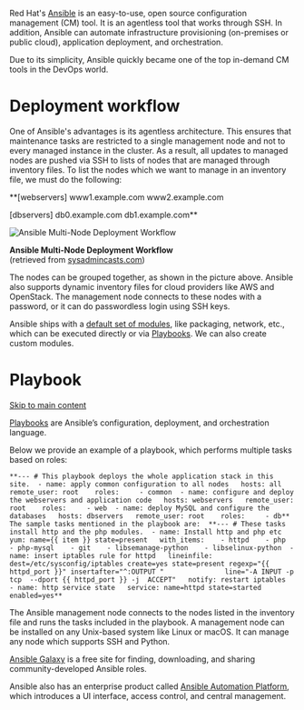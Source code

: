 
Red Hat's [Ansible](http://www.ansible.com) is an easy-to-use, open source configuration management (CM) tool. It is an agentless tool that works through SSH. In addition, Ansible can automate infrastructure provisioning (on-premises or public cloud), application deployment, and orchestration. 

Due to its simplicity, Ansible quickly became one of the top in-demand CM tools in the DevOps world.

# Deployment workflow

One of Ansible's advantages is its agentless architecture. This ensures that maintenance tasks are restricted to a single management node and not to every managed instance in the cluster. As a result, all updates to managed nodes are pushed via SSH to lists of nodes that are managed through inventory files. To list the nodes which we want to manage in an inventory file, we must do the following:

**[webservers]
www1.example.com
www2.example.com

[dbservers]
db0.example.com
db1.example.com**

![Ansible Multi-Node Deployment Workflow](https://courses.edx.org/asset-v1:LinuxFoundationX+LFS151.x+2T2023+type@asset+block/Fig_14.1_Ansible_Multi-Node_Deployment_Workflow.png)

**Ansible Multi-Node Deployment Workflow**  
(retrieved from [sysadmincasts.com](https://sysadmincasts.com/episodes/43-19-minutes-with-ansible-part-1-4))

The nodes can be grouped together, as shown in the picture above. Ansible also supports dynamic inventory files for cloud providers like AWS and OpenStack. The management node connects to these nodes with a password, or it can do passwordless login using SSH keys.

Ansible ships with a [default set of modules](https://github.com/ansible/ansible/tree/devel/lib/ansible/modules), like packaging, network, etc., which can be executed directly or via [Playbooks](https://docs.ansible.com/ansible/latest/user_guide/playbooks.html). We can also create custom modules.

# Playbook

[Skip to main content](https://courses.edx.org/xblock/block-v1:LinuxFoundationX+LFS151.x+2T2023+type@vertical+block@8cad722b28cf4022a0ed792e01ec9db5?dest_lang=en&exam_access=&jumpToId&preview=0&recheck_access=1&show_bookmark=0&show_title=0&src_lang=en&view=student_view#main)

[Playbooks](https://docs.ansible.com/ansible/latest/user_guide/playbooks.html) are Ansible’s configuration, deployment, and orchestration language.

Below we provide an example of a playbook, which performs multiple tasks based on roles:

`**--- # This playbook deploys the whole application stack in this site.  - name: apply common configuration to all nodes   hosts: all   remote_user: root    roles:     - common  - name: configure and deploy the webservers and application code   hosts: webservers   remote_user: root    roles:     - web  - name: deploy MySQL and configure the databases   hosts: dbservers   remote_user: root    roles:     - db** The sample tasks mentioned in the playbook are:  **--- # These tasks install http and the php modules.  - name: Install http and php etc   yum: name={{ item }} state=present   with_items:    - httpd    - php    - php-mysql    - git    - libsemanage-python    - libselinux-python  - name: insert iptables rule for httpd   lineinfile: dest=/etc/sysconfig/iptables create=yes state=present regexp="{{ httpd_port }}" insertafter="^:OUTPUT "               line="-A INPUT -p tcp  --dport {{ httpd_port }} -j  ACCEPT"   notify: restart iptables  - name: http service state   service: name=httpd state=started enabled=yes**`

The Ansible management node connects to the nodes listed in the inventory file and runs the tasks included in the playbook. A management node can be installed on any Unix-based system like Linux or macOS. It can manage any node which supports SSH and Python.

[Ansible Galaxy](https://galaxy.ansible.com/) is a free site for finding, downloading, and sharing community-developed Ansible roles.

Ansible also has an enterprise product called [Ansible Automation Platform](https://www.ansible.com/products/controller), which introduces a UI interface, access control, and central management.